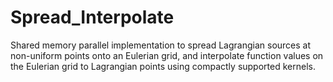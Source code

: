# Spread_Interpolate
Shared memory parallel implementation to spread Lagrangian sources at non-uniform points onto an Eulerian grid, and interpolate function values on the Eulerian grid to Lagrangian points using compactly supported kernels.
